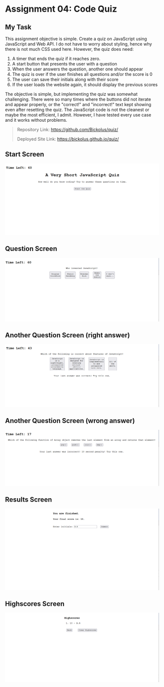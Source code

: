 # Assignment 04: Code Quiz

## My Task

This assignment objective is simple. Create a quiz on JavaScript using JavaScript and Web API.
I do not have to worry about styling, hence why there is not much CSS used here. However,
the quiz does need:

1. A timer that ends the quiz if it reaches zero. 
2. A start button that presents the user with a question
3. When the user answers the question, another one should appear
4. The quiz is over if the user finishes all questions and/or the score is 0
5. The user can save their initials along with their score
6. If the user loads the website again, it should display the previous scores

The objective is simple, but implementing the quiz was somewhat challenging. There were so many
times where the buttons did not iterate and appear properly, or the "correct!" and "incorrect!" 
text kept showing even after resetting the quiz. The JavaScript code is not the cleanest or
maybe the most efficient, I admit. However, I have tested every use case and it works without problems. 

> Repository Link: https://github.com/Bickolus/quiz/
>
> Deployed Site Link: https://bickolus.github.io/quiz/

## Start Screen
![Start Screen](https://github.com/Bickolus/quiz/blob/main/images/quiz1.png?raw=true)

## Question Screen
![Question Screen](https://github.com/Bickolus/quiz/blob/main/images/quiz2.png?raw=true)

## Another Question Screen (right answer)
![Right Answer](https://github.com/Bickolus/quiz/blob/main/images/quiz3.png?raw=true)

## Another Question Screen (wrong answer)
![Wrong Answer](https://github.com/Bickolus/quiz/blob/main/images/quiz4.png?raw=true)

## Results Screen
![Results](https://github.com/Bickolus/quiz/blob/main/images/quiz5.png?raw=true)

## Highscores Screen
![Highscores](https://github.com/Bickolus/quiz/blob/main/images/quiz6.png?raw=true)
